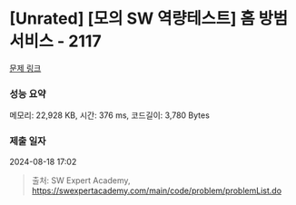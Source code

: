 # [Unrated] [모의 SW 역량테스트] 홈 방범 서비스 - 2117 

[문제 링크](https://swexpertacademy.com/main/code/problem/problemDetail.do?contestProbId=AV5V61LqAf8DFAWu) 

### 성능 요약

메모리: 22,928 KB, 시간: 376 ms, 코드길이: 3,780 Bytes

### 제출 일자

2024-08-18 17:02



> 출처: SW Expert Academy, https://swexpertacademy.com/main/code/problem/problemList.do